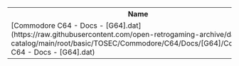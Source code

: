 <table>
<tr><th>Name</th><th>Size</th></tr>
<tr><td>[Commodore C64 - Docs - [G64].dat](https://raw.githubusercontent.com/open-retrogaming-archive/dat-catalog/main/root/basic/TOSEC/Commodore/C64/Docs/[G64]/Commodore C64 - Docs - [G64].dat)</td><td>1377</td></tr>
</table>
